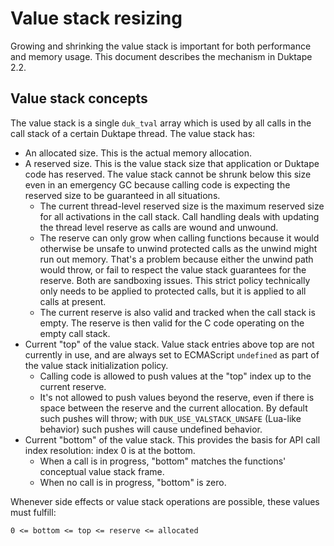 # Value stack resizing

Growing and shrinking the value stack is important for both performance
and memory usage. This document describes the mechanism in Duktape 2.2.

## Value stack concepts

The value stack is a single `duk_tval` array which is used by all calls
in the call stack of a certain Duktape thread. The value stack has:

-   An allocated size. This is the actual memory allocation.
-   A reserved size. This is the value stack size that application or
    Duktape code has reserved. The value stack cannot be shrunk below
    this size even in an emergency GC because calling code is expecting
    the reserved size to be guaranteed in all situations.
    -   The current thread-level reserved size is the maximum reserved
        size for all activations in the call stack. Call handling deals
        with updating the thread level reserve as calls are wound and
        unwound.
    -   The reserve can only grow when calling functions because it
        would otherwise be unsafe to unwind protected calls as the
        unwind might run out memory. That\'s a problem because either
        the unwind path would throw, or fail to respect the value stack
        guarantees for the reserve. Both are sandboxing issues. This
        strict policy technically only needs to be applied to protected
        calls, but it is applied to all calls at present.
    -   The current reserve is also valid and tracked when the call
        stack is empty. The reserve is then valid for the C code
        operating on the empty call stack.
-   Current \"top\" of the value stack. Value stack entries above top
    are not currently in use, and are always set to ECMAScript
    `undefined` as part of the value stack initialization policy.
    -   Calling code is allowed to push values at the \"top\" index up
        to the current reserve.
    -   It\'s not allowed to push values beyond the reserve, even if
        there is space between the reserve and the current allocation.
        By default such pushes will throw; with
        `DUK_USE_VALSTACK_UNSAFE` (Lua-like behavior) such pushes will
        cause undefined behavior.
-   Current \"bottom\" of the value stack. This provides the basis for
    API call index resolution: index 0 is at the bottom.
    -   When a call is in progress, \"bottom\" matches the functions\'
        conceptual value stack frame.
    -   When no call is in progress, \"bottom\" is zero.

Whenever side effects or value stack operations are possible, these
values must fulfill:

    0 <= bottom <= top <= reserve <= allocated
